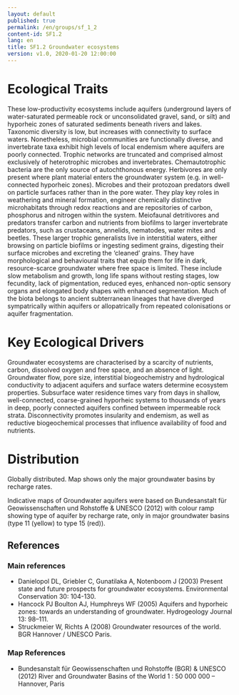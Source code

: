 ```yaml
---
layout: default
published: true
permalink: /en/groups/sf_1_2
content-id: SF1.2
lang: en
title: SF1.2 Groundwater ecosystems
version: v1.0, 2020-01-20 12:00:00
---
```

# Ecological Traits
 
These low-productivity ecosystems include aquifers (underground layers of water-saturated permeable rock or unconsolidated gravel, sand, or silt) and hyporheic zones of saturated sediments beneath rivers and lakes. Taxonomic diversity is low, but increases with connectivity to surface waters. Nonetheless, microbial communities are functionally diverse, and invertebrate taxa exhibit high levels of local endemism where aquifers are poorly connected. Trophic networks are truncated and comprised almost exclusively of heterotrophic microbes and invertebrates. Chemautotrophic bacteria are the only source of autochthonous energy. Herbivores are only present where plant material enters the groundwater system (e.g. in well-connected hyporheic zones). Microbes and their protozoan predators dwell on particle surfaces rather than in the pore water. They play key roles in weathering and mineral formation, engineer chemically distinctive microhabitats through redox reactions and are repositories of carbon, phosphorus and nitrogen within the system. Meiofaunal detritivores and predators transfer carbon and nutrients from biofilms to larger invertebrate predators, such as crustaceans, annelids, nematodes, water mites and beetles. These larger trophic generalists live in interstitial waters, either browsing on particle biofilms or ingesting sediment grains, digesting their surface microbes and excreting the ‘cleaned’ grains. They have morphological and behavioural traits that equip them for life in dark, resource-scarce groundwater where free space is limited. These include slow metabolism and growth, long life spans without resting stages, low fecundity, lack of pigmentation, reduced eyes, enhanced non-optic sensory organs and elongated body shapes with enhanced segmentation. Much of the biota belongs to ancient subterranean lineages that have diverged sympatrically within aquifers or allopatrically from repeated colonisations or aquifer fragmentation.
 
# Key Ecological Drivers
 
Groundwater ecosystems are characterised by a scarcity of nutrients, carbon, dissolved oxygen and free space, and an absence of light. Groundwater flow, pore size, interstitial biogeochemistry and hydrological conductivity to adjacent aquifers and surface waters determine ecosystem properties. Subsurface water residence times vary from days in shallow, well-connected, coarse-grained hyporheic systems to thousands of years in deep, poorly connected aquifers confined between impermeable rock strata. Disconnectivity promotes insularity and endemism, as well as reductive biogeochemical processes that influence availability of food and nutrients.
 
# Distribution
 
Globally distributed. Map shows only the major groundwater basins by recharge rates.

Indicative maps of Groundwater aquifers were based on Bundesanstalt für Geowissenschaften und Rohstoffe & UNESCO (2012) with colour ramp showing type of aquifer by recharge rate, only in major groundwater basins (type 11 (yellow) to type 15 (red)).

## References
### Main references
* Danielopol DL, Griebler C, Gunatilaka A, Notenboom J (2003) Present state and future prospects for groundwater ecosystems. Environmental Conservation 30: 104-130.
* Hancock PJ Boulton AJ, Humphreys WF (2005) Aquifers and hyporheic zones: towards an understanding of groundwater. Hydrogeology Journal 13: 98–111.
* Struckmeier W, Richts A (2008) Groundwater resources of the world. BGR Hannover / UNESCO Paris.
### Map References
* Bundesanstalt für Geowissenschaften und Rohstoffe (BGR) & UNESCO (2012) River and Groundwater Basins of the World 1 : 50 000 000 – Hannover, Paris 
